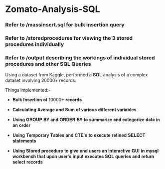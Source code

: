 # Zomato-Analysis-SQL

### Refer to /massinsert.sql for bulk insertion query
### Refer to /storedprocedures for viewing the 3 stored procedures individually
### Refer to /output describing the workings of individual stored procedures and other SQL Queries

Using a dataset from Kaggle, performed a 𝐒𝐐𝐋 analysis of a complex dataset involving 20000+ records.

Things implemented:-
- 𝐁𝐮𝐥𝐤 𝐈𝐧𝐬𝐞𝐫𝐭𝐢𝐨𝐧 𝐨𝐟 10000+ 𝐫𝐞𝐜𝐨𝐫𝐝𝐬

- 𝐂𝐚𝐥𝐜𝐮𝐥𝐚𝐭𝐢𝐧𝐠 𝐀𝐯𝐞𝐫𝐚𝐠𝐞 𝐚𝐧𝐝 𝐒𝐮𝐦 𝐨𝐟 𝐯𝐚𝐫𝐢𝐨𝐮𝐬 𝐝𝐢𝐟𝐟𝐞𝐫𝐞𝐧𝐭 𝐯𝐚𝐫𝐢𝐚𝐛𝐥𝐞𝐬

- 𝐔𝐬𝐢𝐧𝐠 𝐆𝐑𝐎𝐔𝐏 𝐁𝐘 𝐚𝐧𝐝 𝐎𝐑𝐃𝐄𝐑 𝐁𝐘 𝐭𝐨 𝐬𝐮𝐦𝐦𝐚𝐫𝐢𝐳𝐞 𝐚𝐧𝐝 𝐜𝐚𝐭𝐞𝐠𝐨𝐫𝐢𝐳𝐞 𝐝𝐚𝐭𝐚 𝐢𝐧 𝐚𝐧 𝐨𝐫𝐝𝐞𝐫

- 𝐔𝐬𝐢𝐧𝐠 𝐓𝐞𝐦𝐩𝐨𝐫𝐚𝐫𝐲 𝐓𝐚𝐛𝐥𝐞𝐬 𝐚𝐧𝐝 𝐂𝐓𝐄'𝐬 𝐭𝐨 𝐞𝐱𝐞𝐜𝐮𝐭𝐞 𝐫𝐞𝐟𝐢𝐧𝐞𝐝 𝐒𝐄𝐋𝐄𝐂𝐓 𝐬𝐭𝐚𝐭𝐞𝐦𝐞𝐧𝐭𝐬

- 𝐔𝐬𝐢𝐧𝐠 𝐒𝐭𝐨𝐫𝐞𝐝 𝐩𝐫𝐨𝐜𝐞𝐝𝐮𝐫𝐞 𝐭𝐨 𝐠𝐢𝐯𝐞 𝐞𝐧𝐝 𝐮𝐬𝐞𝐫𝐬 𝐚𝐧 𝐢𝐧𝐭𝐞𝐫𝐚𝐜𝐭𝐢𝐯𝐞 𝐆𝐔𝐈 𝐢𝐧 𝐦𝐲𝐬𝐪𝐥 𝐰𝐨𝐫𝐤𝐛𝐞𝐧𝐜𝐡 𝐭𝐡𝐚𝐭 𝐮𝐩𝐨𝐧 𝐮𝐬𝐞𝐫'𝐬 𝐢𝐧𝐩𝐮𝐭 𝐞𝐱𝐞𝐜𝐮𝐭𝐞𝐬 𝐒𝐐𝐋 𝐪𝐮𝐞𝐫𝐢𝐞𝐬 𝐚𝐧𝐝 𝐫𝐞𝐭𝐮𝐫𝐧 𝐬𝐞𝐥𝐞𝐜𝐭 𝐫𝐞𝐜𝐨𝐫𝐝𝐬
